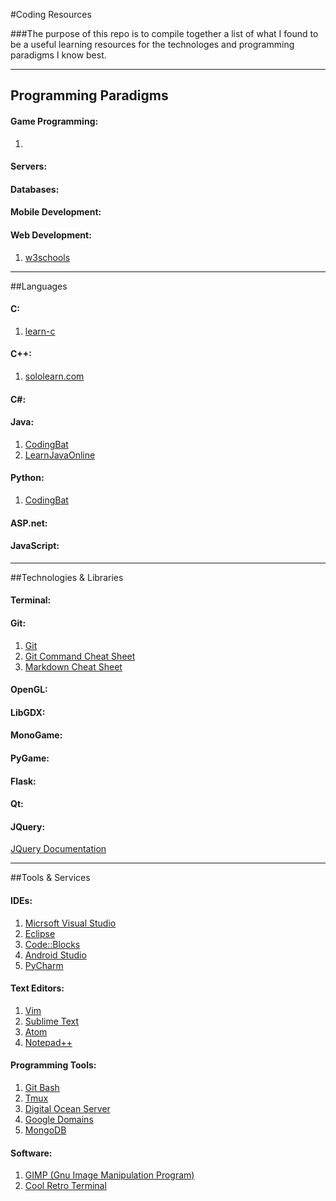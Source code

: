 #Coding Resources

###The purpose of this repo is to compile together a list of what I found to be a useful learning resources for the technologes and programming paradigms I know best.

---

## Programming Paradigms

#### Game Programming:
1. []()

#### Servers:

#### Databases:

#### Mobile Development:

#### Web Development:
1. [w3schools](http://http://www.w3schools.com/)

---

##Languages

#### C:
1. [learn-c](http://www.learn-c.org/)

#### C++:
1. [sololearn.com](http://www.sololearn.com/Course/CPlusPlus/)

#### C#:

#### Java:
1. [CodingBat](http://codingbat.com/java)
2. [LearnJavaOnline](http://www.learnjavaonline.org/)

#### Python:
1. [CodingBat](http://codingbat.com/python)

#### ASP.net:

#### JavaScript:

---

##Technologies & Libraries

#### Terminal:

#### Git:
1. [Git](https://git-scm.com/docs)
2. [Git Command Cheat Sheet](https://services.github.com/kit/downloads/github-git-cheat-sheet.pdf)
3. [Markdown Cheat Sheet](http://assemble.io/docs/Cheatsheet-Markdown.html)

#### OpenGL:

#### LibGDX:

#### MonoGame:

#### PyGame:

#### Flask:

#### Qt:

#### JQuery:
[JQuery Documentation](https://api.jquery.com/)

---

##Tools & Services

#### IDEs:
1. [Micrsoft Visual Studio](https://code.visualstudio.com/download)
2. [Eclipse](https://www.eclipse.org/downloads/)
3. [Code::Blocks](http://www.codeblocks.org/)
4. [Android Studio](https://developer.android.com/studio/index.html)
5. [PyCharm](https://www.jetbrains.com/pycharm/)

#### Text Editors:
1. [Vim](http://www.vim.org/)
2. [Sublime Text](https://www.sublimetext.com/)
3. [Atom](https://atom.io/)
4. [Notepad++](https://notepad-plus-plus.org/)

#### Programming Tools:
1. [Git Bash](https://git-scm.com/book/en/v2/Git-in-Other-Environments-Git-in-Bash)
2. [Tmux](https://tmux.github.io/)
3. [Digital Ocean Server](https://www.digitalocean.com/)
4. [Google Domains](domains.google.com)
5. [MongoDB](https://www.mongodb.com/)

#### Software:
1. [GIMP (Gnu Image Manipulation Program)](https://www.gimp.org/downloads/)
2. [Cool Retro Terminal](https://github.com/Swordfish90/cool-retro-term)















